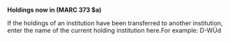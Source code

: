 **Holdings now in (MARC 373 $a)**

If the holdings of an institution have been transferred to another institution, enter the name of the current holding institution here.For example: D-WÜd